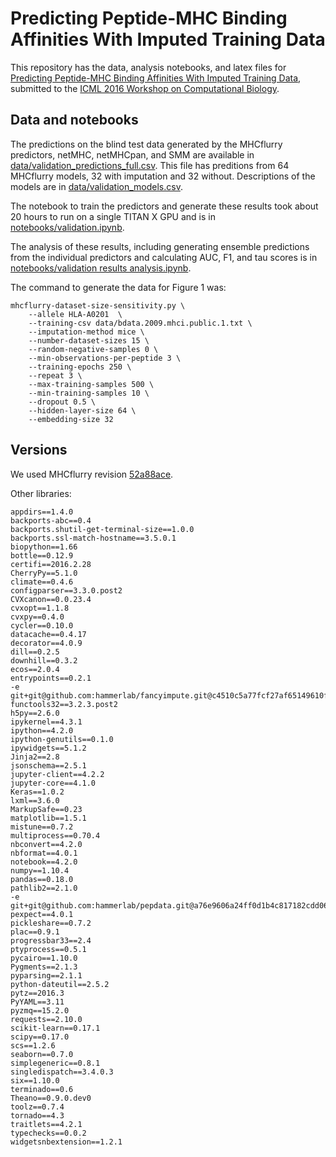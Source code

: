 # Predicting Peptide-MHC Binding Affinities With Imputed Training Data

This repository has the data, analysis notebooks, and latex files for [Predicting Peptide-MHC Binding Affinities With Imputed Training Data](http://biorxiv.org/content/early/2016/05/22/054775), submitted to the [ICML 2016 Workshop on Computational Biology](https://sites.google.com/site/compbioworkshopicml2016/).

## Data and notebooks
The predictions on the blind test data generated by the MHCflurry predictors, netMHC, netMHCpan, and SMM are available in [data/validation_predictions_full.csv](blob/master/data/validation_predictions_full.csv). This file has preditions from 64 MHCflurry models, 32 with imputation and 32 without. Descriptions of the models are in [data/validation_models.csv](blob/master/data/validation_models.csv).

The notebook to train the predictors and generate these results took about 20 hours to run on a single TITAN X GPU and is in [notebooks/validation.ipynb](blob/master/notebooks/validation.ipynb).

The analysis of these results, including generating ensemble predictions from the individual predictors and calculating AUC, F1, and tau scores is in [notebooks/validation results analysis.ipynb](blob/master/notebooks/validation%20results%20analysis.ipynb).

The command to generate the data for Figure 1 was:

```
mhcflurry-dataset-size-sensitivity.py \
	--allele HLA-A0201  \
	--training-csv data/bdata.2009.mhci.public.1.txt \
	--imputation-method mice \
	--number-dataset-sizes 15 \
	--random-negative-samples 0 \
	--min-observations-per-peptide 3 \
	--training-epochs 250 \
	--repeat 3 \
	--max-training-samples 500 \
	--min-training-samples 10 \
	--dropout 0.5 \
	--hidden-layer-size 64 \
	--embedding-size 32
```

## Versions

We used MHCflurry revision [52a88ace](https://github.com/hammerlab/mhcflurry/tree/52a88ace03ea0bba9c2d366ba63f9e13238c7d22).

Other libraries:

```
appdirs==1.4.0
backports-abc==0.4
backports.shutil-get-terminal-size==1.0.0
backports.ssl-match-hostname==3.5.0.1
biopython==1.66
bottle==0.12.9
certifi==2016.2.28
CherryPy==5.1.0
climate==0.4.6
configparser==3.3.0.post2
CVXcanon==0.0.23.4
cvxopt==1.1.8
cvxpy==0.4.0
cycler==0.10.0
datacache==0.4.17
decorator==4.0.9
dill==0.2.5
downhill==0.3.2
ecos==2.0.4
entrypoints==0.2.1
-e git+git@github.com:hammerlab/fancyimpute.git@c4510c5a77fcf27af65149610f260f18826129a4#egg=fancyimpute
functools32==3.2.3.post2
h5py==2.6.0
ipykernel==4.3.1
ipython==4.2.0
ipython-genutils==0.1.0
ipywidgets==5.1.2
Jinja2==2.8
jsonschema==2.5.1
jupyter-client==4.2.2
jupyter-core==4.1.0
Keras==1.0.2
lxml==3.6.0
MarkupSafe==0.23
matplotlib==1.5.1
mistune==0.7.2
multiprocess==0.70.4
nbconvert==4.2.0
nbformat==4.0.1
notebook==4.2.0
numpy==1.10.4
pandas==0.18.0
pathlib2==2.1.0
-e git+git@github.com:hammerlab/pepdata.git@a76e9606a24ff0d1b4c817182cdd06d5c75ba169#egg=pepdata
pexpect==4.0.1
pickleshare==0.7.2
plac==0.9.1
progressbar33==2.4
ptyprocess==0.5.1
pycairo==1.10.0
Pygments==2.1.3
pyparsing==2.1.1
python-dateutil==2.5.2
pytz==2016.3
PyYAML==3.11
pyzmq==15.2.0
requests==2.10.0
scikit-learn==0.17.1
scipy==0.17.0
scs==1.2.6
seaborn==0.7.0
simplegeneric==0.8.1
singledispatch==3.4.0.3
six==1.10.0
terminado==0.6
Theano==0.9.0.dev0
toolz==0.7.4
tornado==4.3
traitlets==4.2.1
typechecks==0.0.2
widgetsnbextension==1.2.1
```
